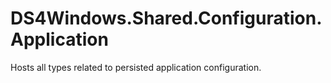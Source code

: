 # DS4Windows.Shared.Configuration.Application

Hosts all types related to persisted application configuration.
